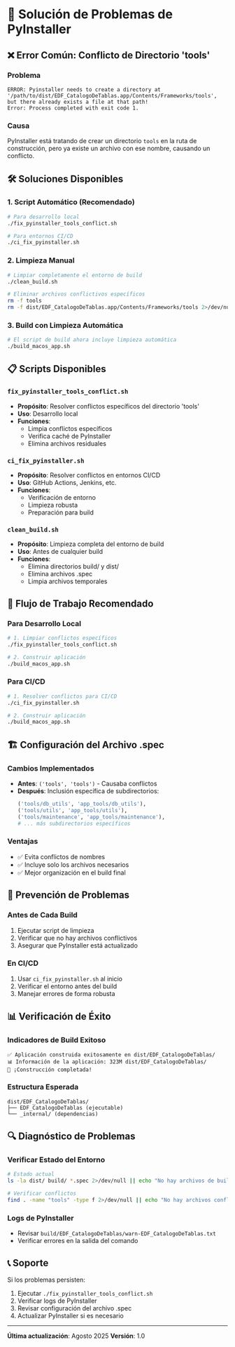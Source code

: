 # 🔧 Solución de Problemas de PyInstaller

## ❌ Error Común: Conflicto de Directorio 'tools'

### Problema
```
ERROR: Pyinstaller needs to create a directory at '/path/to/dist/EDF_CatalogoDeTablas.app/Contents/Frameworks/tools', but there already exists a file at that path!
Error: Process completed with exit code 1.
```

### Causa
PyInstaller está tratando de crear un directorio `tools` en la ruta de construcción, pero ya existe un archivo con ese nombre, causando un conflicto.

## 🛠️ Soluciones Disponibles

### 1. Script Automático (Recomendado)
```bash
# Para desarrollo local
./fix_pyinstaller_tools_conflict.sh

# Para entornos CI/CD
./ci_fix_pyinstaller.sh
```

### 2. Limpieza Manual
```bash
# Limpiar completamente el entorno de build
./clean_build.sh

# Eliminar archivos conflictivos específicos
rm -f tools
rm -f dist/EDF_CatalogoDeTablas.app/Contents/Frameworks/tools 2>/dev/null || true
```

### 3. Build con Limpieza Automática
```bash
# El script de build ahora incluye limpieza automática
./build_macos_app.sh
```

## 📋 Scripts Disponibles

### `fix_pyinstaller_tools_conflict.sh`
- **Propósito**: Resolver conflictos específicos del directorio 'tools'
- **Uso**: Desarrollo local
- **Funciones**:
  - Limpia conflictos específicos
  - Verifica caché de PyInstaller
  - Elimina archivos residuales

### `ci_fix_pyinstaller.sh`
- **Propósito**: Resolver conflictos en entornos CI/CD
- **Uso**: GitHub Actions, Jenkins, etc.
- **Funciones**:
  - Verificación de entorno
  - Limpieza robusta
  - Preparación para build

### `clean_build.sh`
- **Propósito**: Limpieza completa del entorno de build
- **Uso**: Antes de cualquier build
- **Funciones**:
  - Elimina directorios build/ y dist/
  - Elimina archivos .spec
  - Limpia archivos temporales

## 🔄 Flujo de Trabajo Recomendado

### Para Desarrollo Local
```bash
# 1. Limpiar conflictos específicos
./fix_pyinstaller_tools_conflict.sh

# 2. Construir aplicación
./build_macos_app.sh
```

### Para CI/CD
```bash
# 1. Resolver conflictos para CI/CD
./ci_fix_pyinstaller.sh

# 2. Construir aplicación
./build_macos_app.sh
```

## 🏗️ Configuración del Archivo .spec

### Cambios Implementados
- **Antes**: `('tools', 'tools')` - Causaba conflictos
- **Después**: Inclusión específica de subdirectorios:
  ```python
  ('tools/db_utils', 'app_tools/db_utils'),
  ('tools/utils', 'app_tools/utils'),
  ('tools/maintenance', 'app_tools/maintenance'),
  # ... más subdirectorios específicos
  ```

### Ventajas
- ✅ Evita conflictos de nombres
- ✅ Incluye solo los archivos necesarios
- ✅ Mejor organización en el build final

## 🚨 Prevención de Problemas

### Antes de Cada Build
1. Ejecutar script de limpieza
2. Verificar que no hay archivos conflictivos
3. Asegurar que PyInstaller está actualizado

### En CI/CD
1. Usar `ci_fix_pyinstaller.sh` al inicio
2. Verificar el entorno antes del build
3. Manejar errores de forma robusta

## 📊 Verificación de Éxito

### Indicadores de Build Exitoso
```
✅ Aplicación construida exitosamente en dist/EDF_CatalogoDeTablas/
📊 Información de la aplicación: 323M dist/EDF_CatalogoDeTablas/
🎉 ¡Construcción completada!
```

### Estructura Esperada
```
dist/EDF_CatalogoDeTablas/
├── EDF_CatalogoDeTablas (ejecutable)
└── _internal/ (dependencias)
```

## 🔍 Diagnóstico de Problemas

### Verificar Estado del Entorno
```bash
# Estado actual
ls -la dist/ build/ *.spec 2>/dev/null || echo "No hay archivos de build"

# Verificar conflictos
find . -name "tools" -type f 2>/dev/null || echo "No hay archivos conflictivos"
```

### Logs de PyInstaller
- Revisar `build/EDF_CatalogoDeTablas/warn-EDF_CatalogoDeTablas.txt`
- Verificar errores en la salida del comando

## 📞 Soporte

Si los problemas persisten:
1. Ejecutar `./fix_pyinstaller_tools_conflict.sh`
2. Verificar logs de PyInstaller
3. Revisar configuración del archivo .spec
4. Actualizar PyInstaller si es necesario

---

**Última actualización**: Agosto 2025
**Versión**: 1.0
